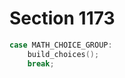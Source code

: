 # Section 1173

```c << Cases of |handle_right_brace| where a |RIGHT_BRACE| triggers a delayed action >>+=
case MATH_CHOICE_GROUP:
    build_choices();
    break;
```
